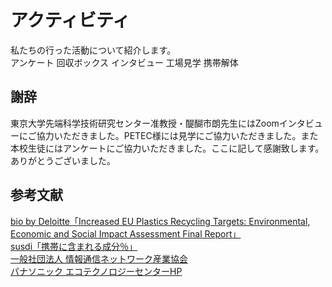 # アクティビティ

<NoIndent>
私たちの行った活動について紹介します。
</NoIndent>

<div class="image_links">
    <ActivityThumbnail id="questionnaire">アンケート</ActivityThumbnail>
    <ActivityThumbnail id="recycle-box">回収ボックス</ActivityThumbnail>
    <ActivityThumbnail id="interview">インタビュー</ActivityThumbnail>
    <ActivityThumbnail id="petec">工場見学</ActivityThumbnail>
    <ActivityThumbnail id="disassembly">携帯解体</ActivityThumbnail>
</div>

## 謝辞

東京大学先端科学技術研究センター准教授・醍醐市朗先生にはZoomインタビューにご協力いただきました。PETEC様には見学にご協力いただきました。また本校生徒にはアンケートにご協力いただきました。ここに記して感謝致します。ありがとうございました。

## 参考文献

<NoIndent>
<a href="https://743c8380-22c6-4457-9895-11872f2a708a.filesusr.com/ugd/0af79c_8e5a3e6ece1d4b6a9db69465a1007eb0.pdf">bio by Deloitte「Increased EU Plastics Recycling Targets: Environmental, Economic and Social Impact Assessment Final Report」</a><br>
<a href="http://susdi.org/wp/data/post-38/">susdi「携帯に含まれる成分％」</a><br>
<a href="https://www.ciaj.or.jp/news/press_releases/pressreleases_past_issue/pressrelease2020/6058.html">一般社団法人 情報通信ネットワーク産業協会</a><br>
<a href="https://panasonic.co.jp/eco/petec/">パナソニック エコテクノロジーセンターHP</a>
</NoIndent>